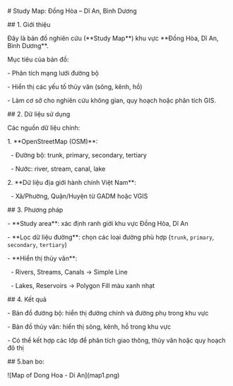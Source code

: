 \# Study Map: Đồng Hòa – Dĩ An, Bình Dương



\## 1. Giới thiệu

Đây là bản đồ nghiên cứu (\*\*Study Map\*\*) khu vực \*\*Đồng Hòa, Dĩ An, Bình Dương\*\*.  

Mục tiêu của bản đồ:

\- Phân tích mạng lưới đường bộ

\- Hiển thị các yếu tố thủy văn (sông, kênh, hồ)

\- Làm cơ sở cho nghiên cứu không gian, quy hoạch hoặc phân tích GIS.

\## 2. Dữ liệu sử dụng

Các nguồn dữ liệu chính:

1\. \*\*OpenStreetMap (OSM)\*\*:  

&nbsp;  - Đường bộ: trunk, primary, secondary, tertiary  

&nbsp;  - Nước: river, stream, canal, lake

2\. \*\*Dữ liệu địa giới hành chính Việt Nam\*\*:  

&nbsp;  - Xã/Phường, Quận/Huyện từ GADM hoặc VGIS  

\## 3. Phương pháp

\- \*\*Study area\*\*: xác định ranh giới khu vực Đồng Hòa, Dĩ An  

\- \*\*Lọc dữ liệu đường\*\*: chọn các loại đường phù hợp (`trunk`, `primary`, `secondary`, `tertiary`)  

\- \*\*Hiển thị thủy văn\*\*:  

&nbsp; - Rivers, Streams, Canals → Simple Line  

&nbsp; - Lakes, Reservoirs → Polygon Fill màu xanh nhạt  

\## 4. Kết quả

\- Bản đồ đường bộ: hiển thị đường chính và đường phụ trong khu vực  

\- Bản đồ thủy văn: hiển thị sông, kênh, hồ trong khu vực  

\- Có thể kết hợp các lớp để phân tích giao thông, thủy văn hoặc quy hoạch đô thị

\## 5.ban bo:



!\[Map of Dong Hoa - Di An](map1.png)

